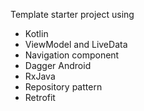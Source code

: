 Template starter project using

- Kotlin
- ViewModel and LiveData
- Navigation component
- Dagger Android
- RxJava
- Repository pattern
- Retrofit